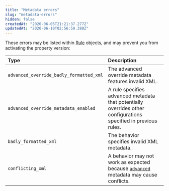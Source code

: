 ```yaml
---
title: "Metadata errors"
slug: "metadata-errors"
hidden: false
createdAt: "2020-06-05T21:21:37.277Z"
updatedAt: "2020-06-10T02:56:59.388Z"
---
```

These errors may be listed within [Rule](#rule) objects, and may prevent you from activating the property version:

| Type | Description |
| :--- | :--- |
| `advanced_override_badly_formatted_xml` | The advanced override metadata features invalid XML. |
| `advanced_override_metadata_enabled` | A rule specifies advanced metadata that potentially overrides other configurations specified in previous rules. |
| `badly_formatted_xml` | The behavior specifies invalid XML metadata. |
| `conflicting_xml` | A behavior may not work as expected because [`advanced`](https://learn.akamai.com/en-us/api/core_features/property_manager/vlatest.html#advanced) metadata may cause conflicts. |
